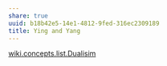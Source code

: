 ```yaml
---
share: true
uuid: b18b42e5-14e1-4812-9fed-316ec2309189
title: Ying and Yang
---
```

[wiki.concepts.list.Dualisim](/undefined)